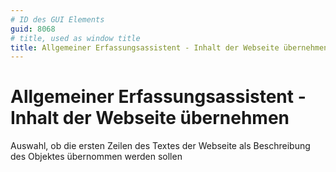 ```yaml
---
# ID des GUI Elements
guid: 8068
# title, used as window title
title: Allgemeiner Erfassungsassistent - Inhalt der Webseite übernehmen
---
```


# Allgemeiner Erfassungsassistent - Inhalt der Webseite übernehmen

Auswahl, ob die ersten Zeilen des Textes der Webseite als Beschreibung des Objektes übernommen werden sollen

